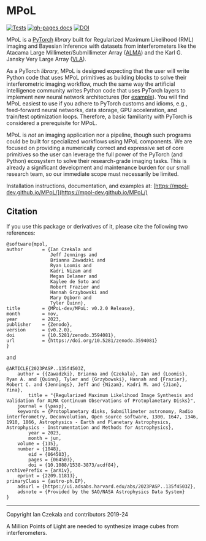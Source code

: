 # MPoL

[![Tests](https://github.com/MPoL-dev/MPoL/actions/workflows/tests.yml/badge.svg?branch=main)](https://github.com/MPoL-dev/MPoL/actions/workflows/tests.yml)
[![gh-pages docs](https://github.com/MPoL-dev/MPoL/actions/workflows/gh_docs.yml/badge.svg)](https://mpol-dev.github.io/MPoL/)
[![DOI](https://zenodo.org/badge/224543208.svg)](https://zenodo.org/badge/latestdoi/224543208)



MPoL is a [PyTorch](https://pytorch.org/) *library* built for Regularized Maximum Likelihood (RML) imaging and Bayesian Inference with datasets from interferometers like the Atacama Large Millimeter/Submillimeter Array ([ALMA](https://www.almaobservatory.org/en/home/)) and the Karl G. Jansky Very Large Array ([VLA](https://public.nrao.edu/telescopes/vla/)). 

As a PyTorch *library*, MPoL is designed expecting that the user will write Python code that uses MPoL primitives as building blocks to solve their interferometric imaging workflow, much the same way the artificial intelligence community writes Python code that uses PyTorch layers to implement new neural network architectures (for [example](https://github.com/pytorch/examples)). You will find MPoL easiest to use if you adhere to PyTorch customs and idioms, e.g., feed-forward neural networks, data storage, GPU acceleration, and train/test optimization loops. Therefore, a basic familiarity with PyTorch is considered a prerequisite for MPoL.

MPoL is *not* an imaging application nor a pipeline, though such programs could be built for specialized workflows using MPoL components. We are focused on providing a numerically correct and expressive set of core primitives so the user can leverage the full power of the PyTorch (and Python) ecosystem to solve their research-grade imaging tasks. This is already a significant development and maintenance burden for our small research team, so our immediate scope must necessarily be limited.

Installation instructions, documentation, and examples at: [https://mpol-dev.github.io/MPoL/](https://mpol-dev.github.io/MPoL/)



## Citation

If you use this package or derivatives of it, please cite the following two references:

    @software{mpol,
    author       = {Ian Czekala and
                    Jeff Jennings and   
                    Brianna Zawadzki and
                    Ryan Loomis and
                    Kadri Nizam and 
                    Megan Delamer and 
                    Kaylee de Soto and
                    Robert Frazier and
                    Hannah Grzybowski and
                    Mary Ogborn and                    
                    Tyler Quinn},
    title        = {MPoL-dev/MPoL: v0.2.0 Release},
    month        = nov,
    year         = 2023,
    publisher    = {Zenodo},
    version      = {v0.2.0},
    doi          = {10.5281/zenodo.3594081},
    url          = {https://doi.org/10.5281/zenodo.3594081}
    }

and 

    @ARTICLE{2023PASP..135f4503Z,
        author = {{Zawadzki}, Brianna and {Czekala}, Ian and {Loomis}, Ryan A. and {Quinn}, Tyler and {Grzybowski}, Hannah and {Frazier}, Robert C. and {Jennings}, Jeff and {Nizam}, Kadri M. and {Jian}, Yina},
            title = "{Regularized Maximum Likelihood Image Synthesis and Validation for ALMA Continuum Observations of Protoplanetary Disks}",
        journal = {\pasp},
        keywords = {Protoplanetary disks, Submillimeter astronomy, Radio interferometry, Deconvolution, Open source software, 1300, 1647, 1346, 1910, 1866, Astrophysics - Earth and Planetary Astrophysics, Astrophysics - Instrumentation and Methods for Astrophysics},
            year = 2023,
            month = jun,
        volume = {135},
        number = {1048},
            eid = {064503},
            pages = {064503},
            doi = {10.1088/1538-3873/acdf84},
    archivePrefix = {arXiv},
        eprint = {2209.11813},
    primaryClass = {astro-ph.EP},
        adsurl = {https://ui.adsabs.harvard.edu/abs/2023PASP..135f4503Z},
        adsnote = {Provided by the SAO/NASA Astrophysics Data System}
    }

---
Copyright Ian Czekala and contributors 2019-24

A Million Points of Light are needed to synthesize image cubes from interferometers.